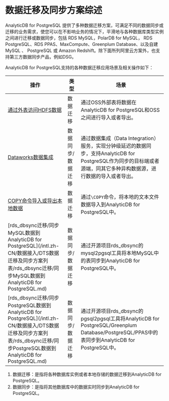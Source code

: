 # 数据迁移及同步方案综述

AnalyticDB for PostgreSQL 提供了多种数据迁移方案，可满足不同的数据同步或迁移的业务需求，使您可以在不影响业务的情况下，平滑地与各种数据库类型实例之间进行迁移或数据同步，包括 RDS MySQL，PolarDB for MySQL， RDS PostgreSQL、RDS PPAS、MaxCompute、Greenplum Database、以及自建MySQL 、 PostgreSQL 或 Amazon Redshift。除下面所列阿里云方案外，也支持第三方数据同步产品，例如DSG。

AnalyticDB for PostgreSQL支持的各种数据迁移应用场景及相关操作如下：

|操作|类型|场景|
|--|--|--|
|[通过外表访问HDFS数据](/intl.zh-CN/数据接入/OSS外表高速导入或导出OSS数据.md)|数据迁移|通过OSS外部表将数据在AnalyticDB for PostgreSQL和OSS之间进行导入或者导出。|
|[Dataworks数据集成](/intl.zh-CN/数据接入/Dataworks数据集成.md)|数据同步/数据迁移|通过数据集成（Data Integration）服务，实现分钟级延迟的数据同步，支持AnalyticDB for PostgreSQL作为同步的目标端或者源端，同其它多种异构数据源，进行数据的导入或者导出。|
|[COPY命令导入或导出本地数据](/intl.zh-CN/数据接入/COPY命令导入或导出本地数据.md)|数据迁移|通过`\COPY`命令，将本地的文本文件数据导入到AnalyticDB for PostgreSQL中。|
|[rds\_dbsync迁移/同步MySQL数据到AnalyticDB for PostgreSQL](/intl.zh-CN/数据接入/DTS数据迁移及同步方案列表/rds_dbsync迁移/同步MySQL数据到AnalyticDB for PostgreSQL.md)|数据同步/数据迁移|通过开源项目rds\_dbsync的mysql2pgsql工具将本地MySQL中的表同步到AnalyticDB for PostgreSQL中。|
|[rds\_dbsync迁移/同步PostgreSQL数据到AnalyticDB for PostgreSQL](/intl.zh-CN/数据接入/DTS数据迁移及同步方案列表/rds_dbsync迁移/同步PostgreSQL数据到AnalyticDB for PostgreSQL.md)|数据同步/数据迁移|通过开源项目rds\_dbsync的pgsql2pgsql工具将AnalyticDB for PostgreSQL/Greenplum Database/PostgreSQL/PPAS中的表同步到AnalyticDB for PostgreSQL中。|

1.  数据迁移：是指将各种数据库实例或者本地存储的数据迁移到AnalyticDB for PostgreSQL。
2.  数据同步：是指将其他数据库中的数据实时同步到AnalyticDB for PostgreSQL。

